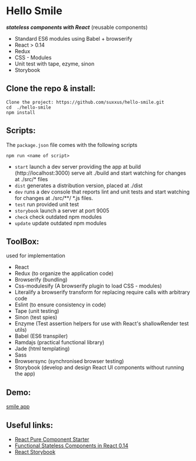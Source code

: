 # Hello Smile

***stateless components with React*** 
(reusable components)

* Standard ES6 modules using Babel + browserify
* React > 0.14
* Redux
* CSS - Modules
* Unit test with tape, ezyme, sinon
* Storybook

## Clone the repo & install:
```
Clone the project: https://github.com/suxxus/hello-smile.git
cd  ./hello-smile
npm install 
```
## Scripts:
The `package.json` file comes with the following scripts

`npm run <name of script>`

* `start` launch a dev server providing the app at build  (http://localhost:3000) serve alt ./build and start watching for changes at ./src/* files 
* `dist` generates a distribution version, placed at ./dist
* `dev` runs a dev console that reports lint and unit tests and start watching for changes at ./src/**/ *.js files. 
* `test` run provided unit test
* `storybook` launch a server at port 9005
* `check` check outdated npm modules
* `update` update  outdated npm modules

## ToolBox:
used for implementation
* React
* Redux (to organize the application code)
* Browserify (bundling)
* Css-modulesify (A browserify plugin to load CSS - modules)
* Literalify a browserify transform for replacing require calls with arbitrary code
* Eslint (to ensure consistency in code)
* Tape (unit testing)
* Sinon (test spies)
* Enzyme (Test assertion helpers for use with React's shallowRender test utils)
* Babel (ES6 transpiler)
* Ramdajs (practical functional library)
* Jade (html templating)
* Sass
* Browsersync (synchronised browser testing)
* Storybook  (develop and design React UI components without running the app)


## Demo:
[smile app](http://suxxus.github.io) 

## Useful links:
* [React Pure Component Starter](https://github.com/ericelliott/react-pure-component-starter)
* [Functional Stateless Components in React 0.14](https://medium.com/@joshblack/stateless-components-in-react-0-14-f9798f8b992d#.5ivkypjke)
* [React Storybook](https://github.com/kadirahq/react-storybook)

